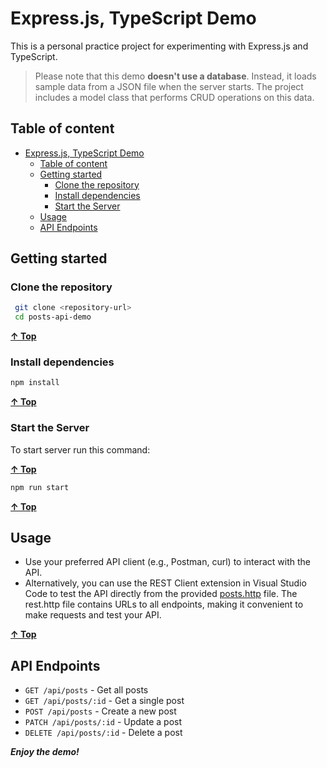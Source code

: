 # Express.js, TypeScript Demo

This is a personal practice project for experimenting with Express.js and TypeScript.

> Please note that this demo **doesn't use a database**. Instead, it loads sample data from a JSON file when the server starts. The project includes a model class that performs CRUD operations on this data.

## Table of content

<!-- TOC -->

- [Express.js, TypeScript Demo](#expressjs-typescript-demo)
  - [Table of content](#table-of-content)
  - [Getting started](#getting-started)
    - [Clone the repository](#clone-the-repository)
    - [Install dependencies](#install-dependencies)
    - [Start the Server](#start-the-server)
  - [Usage](#usage)
  - [API Endpoints](#api-endpoints)

<!-- /TOC -->
<!-- /TOC -->

## Getting started

### Clone the repository

```bash
 git clone <repository-url>
 cd posts-api-demo
```

**[&uarr; Top](#table-of-content)**

### Install dependencies

```bash
npm install
```

**[&uarr; Top](#table-of-content)**

### Start the Server

To start server run this command:

**[&uarr; Top](#table-of-content)**

```bash
npm run start
```

**[&uarr; Top](#table-of-content)**

## Usage

- Use your preferred API client (e.g., Postman, curl) to interact with the API.
- Alternatively, you can use the REST Client extension in Visual Studio Code to test the API directly from the provided [posts.http](./http/posts.http) file. The rest.http file contains URLs to all endpoints, making it convenient to make requests and test your API.

**[&uarr; Top](#table-of-content)**

## API Endpoints

- `GET /api/posts` - Get all posts
- `GET /api/posts/:id` - Get a single post
- `POST /api/posts` - Create a new post
- `PATCH /api/posts/:id` - Update a post
- `DELETE /api/posts/:id` - Delete a post

**_Enjoy the demo!_**
